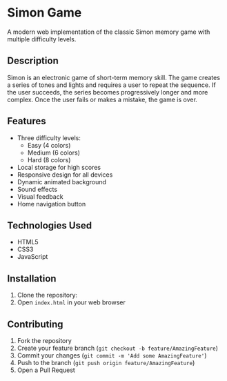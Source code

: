 # Simon Game

A modern web implementation of the classic Simon memory game with multiple difficulty levels.

## Description

Simon is an electronic game of short-term memory skill. The game creates a series of tones and lights and requires a user to repeat the sequence. If the user succeeds, the series becomes progressively longer and more complex. Once the user fails or makes a mistake, the game is over.

## Features

- Three difficulty levels:
  - Easy (4 colors)
  - Medium (6 colors)
  - Hard (8 colors)
- Local storage for high scores
- Responsive design for all devices
- Dynamic animated background
- Sound effects
- Visual feedback
- Home navigation button

## Technologies Used

- HTML5
- CSS3
- JavaScript

## Installation

1. Clone the repository: 
2. Open `index.html` in your web browser

## Contributing

1. Fork the repository
2. Create your feature branch (`git checkout -b feature/AmazingFeature`)
3. Commit your changes (`git commit -m 'Add some AmazingFeature'`)
4. Push to the branch (`git push origin feature/AmazingFeature`)
5. Open a Pull Request



